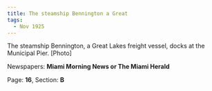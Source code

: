 ```yaml
---  
title: The steamship Bennington a Great  
tags:  
  - Nov 1925  
---  
```

  
The steamship Bennington, a Great Lakes freight vessel, docks at the Municipal Pier. [Photo]  
  
Newspapers: **Miami Morning News or The Miami Herald**  
  
Page: **16**, Section: **B** 
